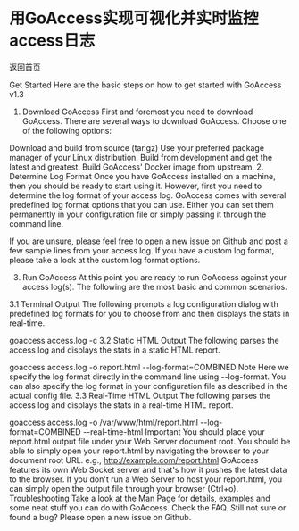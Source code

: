 # 用GoAccess实现可视化并实时监控access日志

[返回首页](https://sturuby.github.io/nginx_learning/)

Get Started
Here are the basic steps on how to get started with GoAccess v1.3
1. Download GoAccess
First and foremost you need to download GoAccess. There are several ways to download GoAccess. Choose one of the following options:

Download and build from source (tar.gz)
Use your preferred package manager of your Linux distribution.
Build from development and get the latest and greatest.
Build GoAccess' Docker image from upstream.
2. Determine Log Format
Once you have GoAccess installed on a machine, then you should be ready to start using it. However, first you need to determine the log format of your access log. GoAccess comes with several predefined log format options that you can use. Either you can set them permanently in your configuration file or simply passing it through the command line.

If you are unsure, please feel free to open a new issue on Github and post a few sample lines from your access log. If you have a custom log format, please take a look at the custom log format options.

3. Run GoAccess
At this point you are ready to run GoAccess against your access log(s). The following are the most basic and common scenarios.

3.1 Terminal Output
The following prompts a log configuration dialog with predefined log formats for you to choose from and then displays the stats in real-time.

 goaccess access.log -c
3.2 Static HTML Output
The following parses the access log and displays the stats in a static HTML report.

 goaccess access.log -o report.html --log-format=COMBINED
 Note
Here we specify the log format directly in the command line using --log-format. You can also specify the log format in your configuration file as described in the actual config file.
3.3 Real-Time HTML Output
The following parses the access log and displays the stats in a real-time HTML report.

 goaccess access.log -o /var/www/html/report.html --log-format=COMBINED --real-time-html
 Important
You should place your report.html output file under your Web Server document root.
You should be able to simply open your report.html by navigating the browser to your document root URL. e.g., http://example.com/report.html
GoAccess features its own Web Socket server and that's how it pushes the latest data to the browser.
If you don't run a Web Server to host your report.html, you can simply open the output file through your browser (Ctrl+o).
Troubleshooting
Take a look at the Man Page for details, examples and some neat stuff you can do with GoAccess.
Check the FAQ.
Still not sure or found a bug? Please open a new issue on Github.

